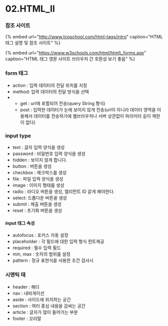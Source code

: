 # 02.HTML\_II

### 참조 사이트

{% embed url="http://www.tcpschool.com/html-tags/intro" caption="HTML 태그 설명 및 참조 사이트" %}

{% embed url="https://www.w3schools.com/html/html\_forms.asp" caption="HTML 태그 영문 사이트 브라우저 간 호환성 보기 좋음" %}

### form 태그

* action : 입력 데이터의 전달 위치를 지정 
* method: 입력 데이터의 전달 방식을 선택 
* * get : url에 포함되어 전송\(query String 형식\)
  * post : 입력한 데이터가 눈에 보이지 않게 전송\(url이 아니라 데이터 영역을 이용해서 데이터를 전송하기에 웹브라우저나 서버 상관없이 파라미터 길이 제한이 없다\)

### input type

* text : 글자 입력 양식을 생성
* password : 비밀번호 입력 양식을 생성
* hidden : 보이지 않게 합니다.
* button : 버튼을 생성
* checkbox : 체크박스를 생성
* file : 파일 입력 양식을 생성
* image : 이미지 형태를 생성
* radio : 라디오 버튼을 생성, 엘리먼트 ID 같게 해야한다.
* select: 드롭다운 버튼을 생성
* submit : 제출 버튼을 생성
* reset : 초기화 버튼을 생성

#### input 태그 속성

* autofocus : 포커스 자동 설정
* placeholder : 각 필드에 대한 입력 형식 힌트제공
* required : 필수 입력 필드
* min, max : 숫자의 범위를 설정
* pattern :  정규 표현식을 사용한 조건 검사시

### 시맨틱 태

* header : 해더
* nav : 내비게이션
* aside : 사이드에 위치하는 공간
* section : 여러 중심 내용을 감싸는 공간
* article : 글자가 많이 들어가는 부분
* footer : 꼬리말

